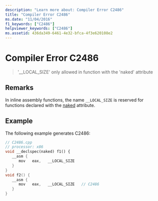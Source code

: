 ```yaml
---
description: "Learn more about: Compiler Error C2486"
title: "Compiler Error C2486"
ms.date: "11/04/2016"
f1_keywords: ["C2486"]
helpviewer_keywords: ["C2486"]
ms.assetid: 436da349-6461-4e32-bfca-4f3e620108e2
---
```

# Compiler Error C2486

> '__LOCAL_SIZE' only allowed in function with the 'naked' attribute

## Remarks

In inline assembly functions, the name `__LOCAL_SIZE` is reserved for functions declared with the [naked](../../cpp/naked-cpp.md) attribute.

## Example

The following example generates C2486:

```cpp
// C2486.cpp
// processor: x86
void __declspec(naked) f1() {
   __asm {
      mov   eax,   __LOCAL_SIZE
   }
}
void f2() {
   __asm {
      mov   eax,   __LOCAL_SIZE   // C2486
   }
}
```
